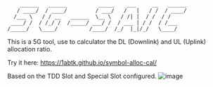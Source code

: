 ```
    ______   ______          _____    ___     __   ______
   / ____/  / ____/         / ___/   /   |   / /  / ____/
  /___ \   / / __   ______  \__ \   / /| |  / /  / /     
 ____/ /  / /_/ /  /_____/ ___/ /  / ___ | / /  / /___   
/_____/   \____/          /____/  /_/  |_|/_/   \____/
```                                                      
This is a 5G tool, use to calculator the DL (Downlink) and UL (Uplink) allocation ratio.

Try it here: https://1abtk.github.io/symbol-alloc-cal/

Based on the TDD Slot and Special Slot configured.
![image](https://github.com/user-attachments/assets/6490ae98-9f10-446f-b352-d8682f1bf81a)
